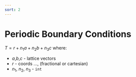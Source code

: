 ```yaml
---
sort: 2
---
```


# Periodic Boundary Conditions

$T = r + n_1a + n_2b + n_3c$
where:
- $a$,$b$,$c$ - lattice vectors
- $r$ - coords ..., (fractional or cartesian)
- $n_1$, $n_2$, $n_3$ - `int`
